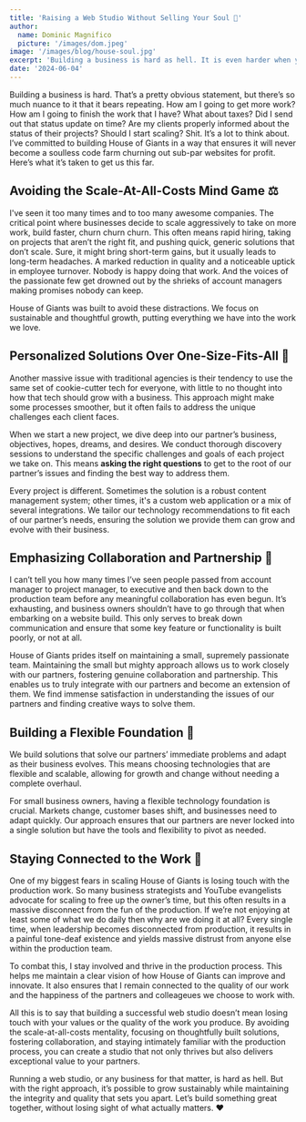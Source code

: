 ```yaml
---
title: 'Raising a Web Studio Without Selling Your Soul 👹'
author:
  name: Dominic Magnifico
  picture: '/images/dom.jpeg'
image: '/images/blog/house-soul.jpg'
excerpt: 'Building a business is hard as hell. It is even harder when you refuse to assimilate to the traditional bullshit that your industry has succumb to. This is how I am trying to build House of Giants without selling my soul'
date: '2024-06-04'
---
```


Building a business is hard. That’s a pretty obvious statement, but there’s so much nuance to it that it bears repeating. How am I going to get more work? How am I going to finish the work that I have? What about taxes? Did I send out that status update on time? Are my clients properly informed about the status of their projects? Should I start scaling? Shit. It’s a lot to think about. I’ve committed to building House of Giants in a way that ensures it will never become a soulless code farm churning out sub-par websites for profit. Here’s what it’s taken to get us this far.

## Avoiding the Scale-At-All-Costs Mind Game ⚖️

I've seen it too many times and to too many awesome companies. The critical point where businesses decide to scale aggressively to take on more work, build faster, churn churn churn. This often means rapid hiring, taking on projects that aren’t the right fit, and pushing quick, generic solutions that don’t scale. Sure, it might bring short-term gains, but it usually leads to long-term headaches. A marked reduction in quality and a noticeable uptick in employee turnover. Nobody is happy doing that work. And the voices of the passionate few get drowned out by the shrieks of account managers making promises nobody can keep.

House of Giants was built to avoid these distractions. We focus on sustainable and thoughtful growth, putting everything we have into the work we love.

## Personalized Solutions Over One-Size-Fits-All 👖

Another massive issue with traditional agencies is their tendency to use the same set of cookie-cutter tech for everyone, with little to no thought into how that tech should grow with a business. This approach might make some processes smoother, but it often fails to address the unique challenges each client faces.

When we start a new project, we dive deep into our partner’s business, objectives, hopes, dreams, and desires. We conduct thorough discovery sessions to understand the specific challenges and goals of each project we take on. This means **asking the right questions** to get to the root of our partner’s issues and finding the best way to address them.

Every project is different. Sometimes the solution is a robust content management system; other times, it's a custom web application or a mix of several integrations. We tailor our technology recommendations to fit each of our partner’s needs, ensuring the solution we provide them can grow and evolve with their business.

## Emphasizing Collaboration and Partnership 🤝

I can’t tell you how many times I’ve seen people passed from account manager to project manager, to executive and then back down to the production team before any meaningful collaboration has even begun. It’s exhausting, and business owners shouldn’t have to go through that when embarking on a website build. This only serves to break down communication and ensure that some key feature or functionality is built poorly, or not at all.

House of Giants prides itself on maintaining a small, supremely passionate team. Maintaining the small but mighty approach allows us to work closely with our partners, fostering genuine collaboration and partnership. This enables us to truly integrate with our partners and become an extension of them. We find immense satisfaction in understanding the issues of our partners and finding creative ways to solve them.

## Building a Flexible Foundation 🧘

We build solutions that solve our partners’ immediate problems and adapt as their business evolves. This means choosing technologies that are flexible and scalable, allowing for growth and change without needing a complete overhaul.

For small business owners, having a flexible technology foundation is crucial. Markets change, customer bases shift, and businesses need to adapt quickly. Our approach ensures that our partners are never locked into a single solution but have the tools and flexibility to pivot as needed.

## Staying Connected to the Work 🔌

One of my biggest fears in scaling House of Giants is losing touch with the production work. So many business strategists and YouTube evangelists advocate for scaling to free up the owner’s time, but this often results in a massive disconnect from the fun of the production. If we’re not enjoying at least some of what we do daily then why are we doing it at all? Every single time, when leadership becomes disconnected from production, it results in a painful tone-deaf existence and yields massive distrust from anyone else within the production team.

To combat this, I stay involved and thrive in the production process. This helps me maintain a clear vision of how House of Giants can improve and innovate. It also ensures that I remain connected to the quality of our work and the happiness of the partners and colleageues we choose to work with.

All this is to say that building a successful web studio doesn’t mean losing touch with your values or the quality of the work you produce. By avoiding the scale-at-all-costs mentality, focusing on thoughtfully built solutions, fostering collaboration, and staying intimately familiar with the production process, you can create a studio that not only thrives but also delivers exceptional value to your partners.

Running a web studio, or any business for that matter, is hard as hell. But with the right approach, it’s possible to grow sustainably while maintaining the integrity and quality that sets you apart. Let’s build something great together, without losing sight of what actually matters. ❤️
